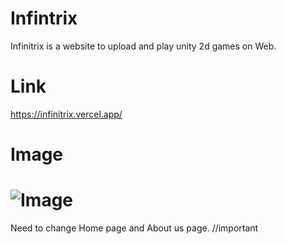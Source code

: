 # Infintrix

Infinitrix is a website to upload and play unity 2d games on Web.

# Link

https://infinitrix.vercel.app/

# Image

# ![Image](https://user-images.githubusercontent.com/103368827/227799775-9d37c7f4-2927-4f8a-b303-e20e9edf23d6.png)

Need to change Home page and About us page. //important
